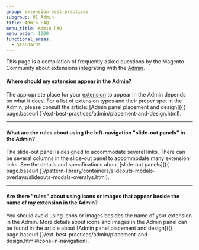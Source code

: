 ```yaml
---
group: extension-best-practices
subgroup: 01_Admin
title: Admin FAQ
menu_title: Admin FAQ
menu_order: 1000
functional_areas:
  - Standards
---
```


This page is a compilation of frequently asked questions by the Magento Community about extensions integrating with the [Admin](https://glossary.magento.com/Admin).

#### Where should my extension appear in the Admin?

The appropriate place for your [extension](https://glossary.magento.com/extension) to appear in the Admin depends on what it does. For a list of extension types and their proper spot in the Admin, please consult the article: [Admin panel placement and design]({{ page.baseurl }}/ext-best-practices/admin/placement-and-design.html).

____

#### What are the rules about using the left-navigation "slide-out panels" in the Admin?

The slide-out panel is designed to accommodate several links. There can be several columns in the slide-out panel to accommodate many extension links. See the details and specifications about [slide-out panels]({{ page.baseurl }}/pattern-library/containers/slideouts-modals-overlays/slideouts-modals-overalys.html).

____

#### Are there "rules" about using icons or images that appear beside the name of my extension in the Admin?

You should avoid using icons or images besides the name of your extension in the Admin. More details about icons and images in the Admin panel can be found in the article about [Admin panel placement and design]({{ page.baseurl }}/ext-best-practices/admin/placement-and-design.html#icons-in-navigation).
